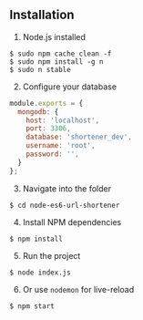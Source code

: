 ## Installation

1.  Node.js installed

```
$ sudo npm cache clean -f
$ sudo npm install -g n
$ sudo n stable
```

2. Configure your database 

```js
module.exports = {
  mongodb: {
    host: 'localhost',
    port: 3306,
    database: 'shortener_dev',
    username: 'root',
    password: '',
  }
};
```
  
3. Navigate into the folder  

```
$ cd node-es6-url-shortener
```
  
4. Install NPM dependencies

```
$ npm install
```

5. Run the project

```
$ node index.js
```
  
6. Or use `nodemon` for live-reload
  
```
$ npm start
```

